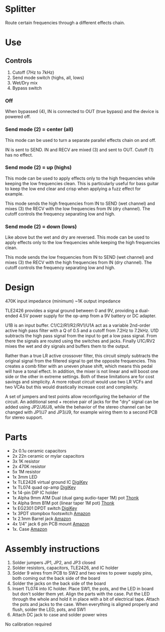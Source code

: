 # Splitter

Route certain frequencies through a different effects chain.

# Use

## Controls

1. Cutoff (7Hz to 7kHz)
2. Send mode switch (highs, all, lows)
3. Wet/Dry mix
4. Bypass switch


### Off

When bypassed (4), IN is connected to OUT (true bypass) and the device is powered off.

### Send mode (2) = center (all)

This mode can be used to turn a separate parallel effects chain on and off.

IN is sent to SEND. IN and RECV are mixed (3) and sent to OUT. Cutoff (1) has no effect.

### Send mode (2) = up (highs)

This mode can be used to apply effects only to the high frequencies while keeping the low frequencies clean. This is particularly useful for bass guitar to keep the low end clear and crisp when applying a fuzz effect for example.

This mode sends the high frequencies from IN to SEND (wet channel) and mixes (3) the RECV with the low frequencies from IN (dry channel). The cutoff controls the frequency separating low and high.

### Send mode (2) = down (lows)

Like above but the wet and dry are reversed. This mode can be used to apply effects only to the low frequencies while keeping the high frequencies clean. 

This mode sends the low frequencies from IN to SEND (wet channel) and mixes (3) the RECV with the high frequencies from IN (dry channel). The cutoff controls the frequency separating low and high.

# Design

470K input impedance (minimum)
\~1K output impedance

TLE2426 provides a signal ground between 0 and 9V, providing a dual-ended 4.5V power supply for the op-amp from a 9V battery or DC adapter.

U1B is an input buffer. C1/C2/R1/R2/RV1/U1A act as a variable 2nd-order active high pass filter with a Q of 0.5 and a cutoff from 7.2Hz to 7.2kHz. U1D subtracts the high pass signal from the input to get a low pass signal. From there the signals are routed using the switches and jacks. Finally U1C/RV2 mixes the wet and dry signals and buffers them to the output.

Rather than a true LR active crossover filter, this circuit simply subtracts the original signal from the filtered signal to get the opposite frequencies. This creates a comb filter with an uneven phase shift, which means this pedal will have a tonal effect. In addition, the mixer is not linear and will boost one side or the other in extreme settings. Both of these limitations are for cost savings and simplicity. A more robust circuit would use two LR VCFs and two VCAs but this would drastically increase cost and complexity.

A set of jumpers and test points allow reconfiguring the behavior of the circuit. An additional send + receive pair of jacks for the "dry" signal can be added using JP2/J6/J8, while the behavior of the stereo channel can be changed with JP1/J7 and JP3/J9, for example wiring them to a second PCB for stereo support.

# Parts

- 2x 0.1u ceramic capacitors
- 2x 22n ceramic or mylar capacitors
- 3x 1K resistor
- 2x 470K resistor
- 5x 1M resistor
- 1x 3mm LED
- 1x TLE2426 virtual ground IC [DigiKey](https://www.digikey.com/en/products/detail/texas-instruments/TLE2426CLPR/371935)
- 1x TL074 quad op-amp [DigiKey](https://www.digikey.com/en/products/detail/texas-instruments/TL074BCN/378416)
- 1x 14-pin DIP IC holder
- 1x Alpha 9mm A1M Dual (dual gang audio-taper 1M) pot [Thonk](https://www.thonk.co.uk/shop/alpha-9mm-pots-vertical-t18/)
- 1x Alpha 9mm B1M pot (linear taper 1M pot) [Thonk](https://www.thonk.co.uk/shop/alpha-9mm-pots-vertical-t18/)
- 1x EG2301 DPDT switch [DigiKey](https://www.digikey.com/en/products/detail/e-switch/EG2301A/301966)
- 1x 3PDT stompbox footswitch [Amazon](https://www.amazon.com/gp/product/B012CF181K)
- 1x 2.1mm Barrel jack [Amazon](https://www.amazon.com/gp/product/B096XJWZJQ)
- 4x 1/4" jack 6 pin PCB mount [Amazon](https://www.amazon.com/gp/product/B097BDHV5Y)
- 1x. Case [Amazon](https://www.amazon.com/gp/product/B08P8D5TML)

# Assembly instructions

1. Solder jumpers JP1, JP2, and JP3 closed
2. Solder resistors, capacitors, TLE2426, and IC holder
3. Solder 9 wires from PCB to SW2 and two wires to power supply pins, both coming out the back side of the board
4. Solder the jacks on the back side of the board
5. Insert TL074 into IC holder. Place SW1, the pots, and the LED in board but don't solder them yet. Align the parts with the case. Put the LED through the whole and hold it in place with a bit of electrical tape. Attach the pots and jacks to the case. When everything is aligned properly and flush, solder the LED, pots, and SW1
6. Attach DC jack to case and solder power wires

No calibration required
